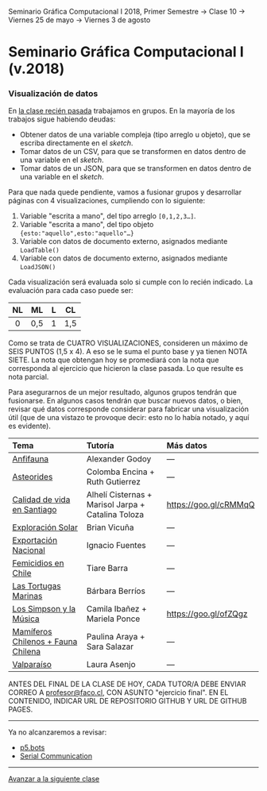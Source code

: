 Seminario Gráfica Computacional I 2018, Primer Semestre → Clase 10 → Viernes 25 de mayo → Viernes 3 de agosto

# Seminario Gráfica Computacional I (v.2018)

### Visualización de datos

En [la clase recién pasada](https://github.com/profesorfaco/dgp502_9/) trabajamos en grupos. En la mayoría de los trabajos sigue habiendo deudas:

- Obtener datos de una variable compleja (tipo arreglo u objeto), que se escriba directamente en el *sketch*.
- Tomar datos de un CSV, para que se transformen en datos dentro de una variable en el *sketch*.
- Tomar datos de un JSON, para que se transformen en datos dentro de una variable en el *sketch*. 

Para que nada quede pendiente, vamos a fusionar grupos y desarrollar páginas con 4 visualizaciones, cumpliendo con lo siguiente: 

1. Variable "escrita a mano", del tipo arreglo `[0,1,2,3…]`. 
2. Variable "escrita a mano", del tipo objeto `{esto:"aquello",esto:"aquello"…}`
3. Variable con datos de documento externo, asignados mediante `LoadTable()`
4. Variable con datos de documento externo, asignados mediante `LoadJSON()`

Cada visualización será evaluada solo si cumple con lo recién indicado. La evaluación para cada caso puede ser: 

| NL | ML | L | CL |
|:--:|:--:|:--:|:--:|
| 0 | 0,5 | 1 | 1,5 |

Como se trata de CUATRO VISUALIZACIONES, consideren un máximo de SEIS PUNTOS (1,5 x 4). A eso se le suma el punto base y ya tienen NOTA SIETE. La nota que obtengan hoy se promediará con la nota que corresponda al ejercicio que hicieron la clase pasada. Lo que resulte es nota parcial.

Para asegurarnos de un mejor resultado, algunos grupos tendrán que fusionarse. En algunos casos tendrán que buscar nuevos datos, o bien, revisar qué datos corresponde considerar para fabricar una visualización útil (que de una vistazo te provoque decir: esto no lo había notado, y aquí es evidente).

| Tema | Tutoría  | Más datos | 
|:--|:--------------|:--------------|
| [Anfifauna](https://fawlessvictory.github.io/Evaluaci-n-03-08/)	| Alexander Godoy	| —
| [Asteorides](https://rutikina.github.io/03-agosto/) | Colomba Encina + Ruth Gutierrez	| —
| [Calidad de vida en Santiago](https://catalina0toloza.github.io/03-08/) | Alhelí Cisternas + Marisol Jarpa + Catalina Toloza	| https://goo.gl/cRMMqQ
| [Exploración Solar](https://brianvic96.github.io/03-agosto/) | Brian Vicuña		| —
| [Exportación Nacional](https://ignachu.github.io/03_08_2018/) | Ignacio Fuentes	| —
| [Femicidios en Chile](https://tiarekth.github.io/Ejercicio-final-3-agosto/)	| Tiare Barra	| —
| [Las Tortugas Marinas](https://elfantevolante.github.io/03-08/)	| Bárbara Berríos	| —
| [Los Simpson y la Música](https://mponcec.github.io/Clase-03-08/)	| Camila Ibañez + Mariela Ponce	| https://goo.gl/ofZQgz
| [Mamíferos Chilenos + Fauna Chilena](https://sarasalazarde2018.github.io/Clase_10/)	| Paulina Araya + Sara Salazar	| —
| [Valparaíso](https://lauraasenjo.github.io/Clase10_Viernes03/)	| Laura Asenjo | —


ANTES DEL FINAL DE LA CLASE DE HOY, CADA TUTOR/A DEBE ENVIAR CORREO A profesor@faco.cl, CON ASUNTO "ejercicio final". EN EL CONTENIDO, INDICAR URL DE REPOSITORIO GITHUB Y URL DE GITHUB PAGES.

- - - - 

Ya no alcanzaremos a revisar:

- [p5.bots](https://github.com/sarahgp/p5bots)
- [Serial Communication](https://itp.nyu.edu/physcomp/labs/labs-serial-communication/)


- - - - 

[Avanzar a la siguiente clase](https://github.com/profesorfaco/dgp502_11/)
